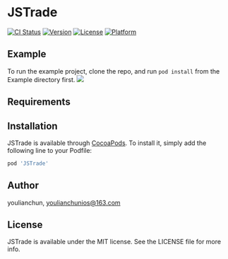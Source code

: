 # JSTrade

[![CI Status](https://img.shields.io/travis/youlianchun/JSTrade.svg?style=flat)](https://travis-ci.org/youlianchun/JSTrade)
[![Version](https://img.shields.io/cocoapods/v/JSTrade.svg?style=flat)](https://cocoapods.org/pods/JSTrade)
[![License](https://img.shields.io/cocoapods/l/JSTrade.svg?style=flat)](https://cocoapods.org/pods/JSTrade)
[![Platform](https://img.shields.io/cocoapods/p/JSTrade.svg?style=flat)](https://cocoapods.org/pods/JSTrade)

## Example

To run the example project, clone the repo, and run `pod install` from the Example directory first.
![](https://raw.githubusercontent.com/youlianchun/JSTrade/master/Example/example.png)

## Requirements

## Installation

JSTrade is available through [CocoaPods](https://cocoapods.org). To install
it, simply add the following line to your Podfile:

```ruby
pod 'JSTrade'
```

## Author

youlianchun, youlianchunios@163.com

## License

JSTrade is available under the MIT license. See the LICENSE file for more info.

